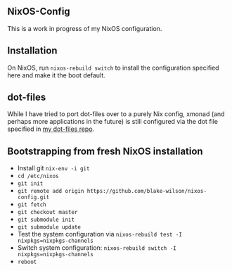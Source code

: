 ## NixOS-Config

This is a work in progress of my NixOS configuration.

## Installation
On NixOS, run `nixos-rebuild switch` to install the configuration specified here
and make it the boot default.

## dot-files
While I have tried to port dot-files over to a purely Nix config, xmonad (and
perhaps more applications in the future) is still configured via the dot file
specified in [my dot-files repo](https://github.com/blake-wilson/dot-files).

## Bootstrapping from fresh NixOS installation
* Install git `nix-env -i git`
* `cd /etc/nixos`
* `git init`
* `git remote add origin https://github.com/blake-wilson/nixos-config.git`
* `git fetch`
* `git checkout master`
* `git submodule init`
* `git submodule update`
* Test the system configuration via `nixos-rebuild test -I nixpkgs=nixpkgs-channels`
* Switch system configuration: `nixos-rebuild switch -I nixpkgs=nixpkgs-channels`
* `reboot`
